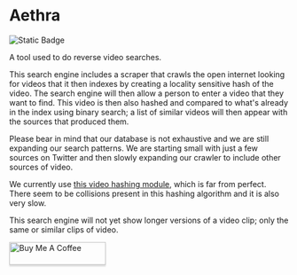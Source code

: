# Aethra

![Static Badge](https://img.shields.io/badge/version-0.4.2-green)


A tool used to do reverse video searches.

This search engine includes a scraper that crawls the open internet looking for videos that it then indexes by creating a locality sensitive hash of the video. The search engine will then allow a person to enter a video that they want to find. This video is then also hashed and compared to what's already in the index using binary search; a list of similar videos will then appear with the sources that produced them.

Please bear in mind that our database is not exhaustive and we are still expanding our search patterns. We are starting small with just a few sources on Twitter and then slowly expanding our crawler to include other sources of video.

We currently use [this video hashing module](https://github.com/akamhy/videohash), which is far from perfect. There seem to be collisions present in this hashing algorithm and it is also very slow.

This search engine will not yet show longer versions of a video clip; only the same or similar clips of video.

<a href="https://www.buymeacoffee.com/Demmenie" target="_blank"><img src="https://www.buymeacoffee.com/assets/img/custom_images/orange_img.png" alt="Buy Me A Coffee" style="height: 41px !important;width: 174px !important;box-shadow: 0px 3px 2px 0px rgba(190, 190, 190, 0.5) !important;-webkit-box-shadow: 0px 3px 2px 0px rgba(190, 190, 190, 0.5) !important;" ></a>
